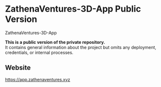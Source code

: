 # ZathenaVentures-3D-App Public Version

ZathenaVentures-3D-App

**This is a public version of the private repository.**  
It contains general information about the project but omits any deployment, credentials, or internal processes.



## Website
https://app.zathenaventures.xyz

